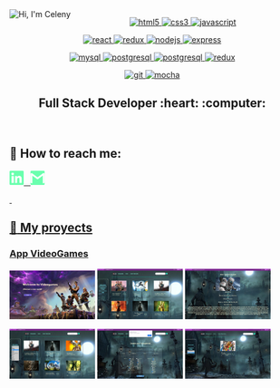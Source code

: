 <img src="https://media.giphy.com/media/WiRIUB7eR7WJJTQiV2/giphy.gif" alt="Hi, I'm Celeny" align="left">

<p width='40%' height="100%"align="center"> 
  <a href="https://www.w3.org/html/" target="_blank"> <img src="https://icongr.am/devicon/html5-original-wordmark.svg?size=40&color=currentColor" alt="html5" width="40" height="40"/> </a>   
  <a href="https://www.w3schools.com/css/" target="_blank"> <img src="https://icongr.am/devicon/css3-original-wordmark.svg?size=40&color=currentColor" alt="css3" width="40" height="40"/> </a>
  <a href="https://developer.mozilla.org/en-US/docs/Web/JavaScript" target="_blank"> <img src="https://icongr.am/devicon/javascript-original.svg?size=40&color=currentColor" alt="javascript" width="40" height="40"/> </a>   
</p>
<p width='40%' align="center">
  <a href="https://reactjs.org/" target="_blank"> <img src="https://icongr.am/devicon/react-original.svg?size=40&color=currentColor" alt="react" width="40" height="40"/> </a>
  <a href="https://es.redux.js.org/" target="_blank"> <img src="https://cdn.icon-icons.com/icons2/2415/PNG/512/redux_original_logo_icon_146365.png" alt="redux" width="40" height="40"/> </a>
  <a href="https://nodejs.org" target="_blank"> <img src="https://icongr.am/devicon/nodejs-original-wordmark.svg?size=40&color=currentColor" alt="nodejs" width="40" height="40"/> </a>
  <a href="https://expressjs.com" target="_blank"> <img src="https://icongr.am/devicon/express-original-wordmark.svg?size=40&color=2ec539" alt="express" width="40" height="40"/> </a>
</p>
<p width='40%' align="center">    
  <a href="https://www.mysql.com/" target="_blank"> <img src="https://icongr.am/devicon/mysql-original-wordmark.svg?size=40&color=2ec539" alt="mysql" width="40" height="40"/> </a>
  <a href="https://www.postgresql.org" target="_blank"> <img src="https://icongr.am/devicon/postgresql-original-wordmark.svg?size=40&color=2ec539" alt="postgresql" width="40" height="40"/> </a>
  <a href="https://sequelize.org" target="_blank"> <img src="https://icongr.am/devicon/sequelize-original.svg?size=40&color=2ec539" alt="postgresql" width="40" height="40"/> </a>  
  <a href="https://www.mongodb.com/" target="_blank"> <img src="https://icongr.am/devicon/mongodb-original-wordmark.svg?size=40&color=2ec539" alt="redux" width="40" height="40"/> </a>
</p>
<p align="center">
  <a href="https://git-scm.com/" target="_blank"> <img src="https://www.vectorlogo.zone/logos/git-scm/git-scm-icon.svg" alt="git" width="40" height="40"/> </a>
  <a href="https://mochajs.org" target="_blank"> <img src="https://www.vectorlogo.zone/logos/mochajs/mochajs-icon.svg" alt="mocha" width="40" height="40"/> </a>
</p>


<h2 align="center">
Full Stack Developer :heart: :computer:
</h2>

&nbsp;&nbsp;

## :paperclip: How to reach me:
<span >
<a href="https://www.linkedin.com/in/celenysantana/" ><img width="5%" src="https://github.com/CelenyAndrea/CelenyAndrea/blob/main/logos/linkedin-icon.png"> &nbsp;
<a href="celenyandrea@gmail.com" ><img width="5%" src="https://github.com/CelenyAndrea/CelenyAndrea/blob/main/logos/gmail-icon%20green.png">
</span>

&nbsp;

## :pushpin: My proyects

<h3>App VideoGames</h3>
<p>
  <a><img src="https://github.com/CelenyAndrea/CelenyAndrea/blob/main/images/videogames/Landing.png" width="30%"></a>
  <a><img src="https://github.com/CelenyAndrea/CelenyAndrea/blob/main/images/videogames/Home.png" width="30%"></a>
  <a><img src="https://github.com/CelenyAndrea/CelenyAndrea/blob/main/images/videogames/Detalle.png" width="30%"></a>
</p>
<p>
  <a><img src="https://github.com/CelenyAndrea/CelenyAndrea/blob/main/images/videogames/Filter.png" width="30%"></a>
  <a><img src="https://github.com/CelenyAndrea/CelenyAndrea/blob/main/images/videogames/Formulario.png" width="30%"></a>
  <a><img src="https://github.com/CelenyAndrea/CelenyAndrea/blob/main/images/videogames/VgUser.png" width="30%"></a>
</p>

&nbsp;